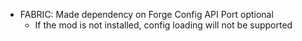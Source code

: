 - FABRIC: Made dependency on Forge Config API Port optional
  - If the mod is not installed, config loading will not be supported